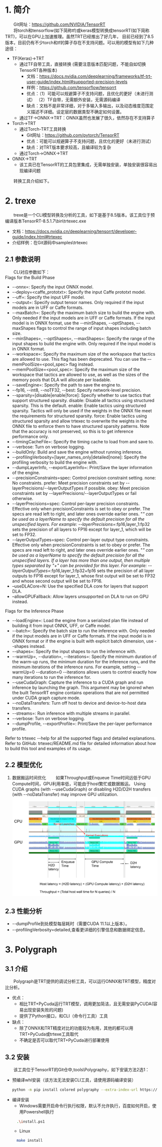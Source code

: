 # 1. 简介
&emsp;&emsp;Git网址：https://github.com/NVIDIA/TensorRT   
&emsp;&emsp;将torch和tensorflow(如下简称tf)或keras模型转换成tensorRT(如下简称TRT)，可以在GPU上加速推理。虽然TRT已经推出了好几年，
目前已经到了8.5版本，目前仍有不少torch和tf的算子存在不支持问题。可以用的模型有如下几种途径：
* TF(Keras)->TRT
    * 通过TF自带工具，直接转换 (需要注意版本匹配问题，不能自如切换TensorRT各种版本)
        * 文档：https://docs.nvidia.com/deeplearning/frameworks/tf-trt-user-guide/index.html#supported-precision-levels
        * 样例：https://github.com/tensorflow/tensorrt
        * 优点：（1）可能可以规避算子不支持问题，且优化的更好（未进行测试） （2）TF自带，无需额外安装，无需源码编译
        * 缺点：文档不是非常详细，对于多输入多输出，以及动态维度范围定义描述不详细。设定层的数据类型不确定如何设置。
    * 通过TF->ONNX->TRT：ONNX虽然也发展了很久，依然存在不支持算子
* Torch->TRT
    * 通过Torch-TRT工具转换
        * Git网址：https://github.com/pytorch/TensorRT
        * 优点：可能可以规避算子不支持问题，且优化的更好（未进行测试）
        * 缺点：对TRT版本要求较高，且编译较为复杂
    * 通过Torch->ONNX->TRT
* ONNX->TRT
    * 该工具已在TensorRT的工具包里集成，无需单独安装，单独安装很容易出现编译问题

&emsp;&emsp;转换工具介绍如下。

# 2. trexe  
&emsp;&emsp;trexe是一个CLI模型转换及分析的工具，如下是基于8.5版本。该工具位于预编译版本TensorRT-8.5.1.7\bin\trtexec.exe
* 文档：https://docs.nvidia.cn/deeplearning/tensorrt/developer-guide/index.html#trtexec
* 介绍样例：在Git源码中samples\trtexec

## 2.1 参数说明
&emsp;&emsp;CLI对应参数如下：     
Flags for the Build Phase   
* --onnx=<model>: Specify the input ONNX model.
* --deploy=<caffe_prototxt>: Specify the input Caffe prototxt model.
* --uff=<model>: Specify the input UFF model.
* --output=<tensor>: Specify output tensor names. Only required if the input models are in UFF or Caffe formats.
* --maxBatch=<BS>: Specify the maximum batch size to build the engine with. Only needed if the input models are in UFF or Caffe formats. If the input model is in ONNX format, use the --minShapes, --optShapes, --maxShapes flags to control the range of input shapes including batch size.
* --minShapes=<shapes>, --optShapes=<shapes>, --maxShapes=<shapes>: Specify the range of the input shapes to build the engine with. Only required if the input model is in ONNX format.
* --workspace=<size in MB>: Specify the maximum size of the workspace that tactics are allowed to use. This flag has been deprecated. You can use the –-memPoolSize=<pool_spec> flag instead.
* –-memPoolSize=<pool_spec>: Specify the maximum size of the workspace that tactics are allowed to use, as well as the sizes of the memory pools that DLA will allocate per loadable.
* --saveEngine=<file>: Specify the path to save the engine to.
* --fp16, --int8, --noTF32, --best: Specify network-level precision.
* --sparsity=[disable|enable|force]: Specify whether to use tactics that support structured sparsity.
    disable: Disable all tactics using structured sparsity. This is the default.
    enable: Enable tactics using structured sparsity. Tactics will only be used if the weights in the ONNX file meet the requirements for structured sparsity.
    force: Enable tactics using structured sparsity and allow trtexec to overwrite the weights in the ONNX file to enforce them to have structured sparsity patterns. Note that the accuracy is not preserved, so this is to get inference performance only.
* --timingCacheFile=<file>: Specify the timing cache to load from and save to.
* --verbose: Turn on verbose logging.
* --buildOnly: Build and save the engine without running inference.
* --profilingVerbosity=[layer_names_only|detailed|none]: Specify the profiling verbosity to build the engine with.
* --dumpLayerInfo, --exportLayerInfo=<file>: Print/Save the layer information of the engine.
* --precisionConstraints=spec: Control precision constraint setting.
    none: No constraints.
    prefer: Meet precision constraints set by --layerPrecisions/--layerOutputTypes if possible.
    obey: Meet precision constraints set by --layerPrecisions/--layerOutputTypes or fail otherwise.
* --layerPrecisions=spec: Control per-layer precision constraints. Effective only when precisionConstraints is set to obey or prefer. The specs are read left to right, and later ones override earlier ones. "*" can be used as a layerName to specify the default precision for all the unspecified layers.
    For example: --layerPrecisions=*:fp16,layer_1:fp32 sets the precision of all layers to FP16 except for layer_1, which will be set to FP32.
* --layerOutputTypes=spec: Control per-layer output type constraints. Effective only when precisionConstraints is set to obey or prefer. The specs are read left to right, and later ones override earlier ones. "*" can be used as a layerName to specify the default precision for all the unspecified layers. If a layer has more than one output, then multiple types separated by "+" can be provided for this layer.
    For example: --layerOutputTypes=*:fp16,layer_1:fp32+fp16 sets the precision of all layer outputs to FP16 except for layer_1, whose first output will be set to FP32 and whose second output will be set to FP16.
* –useDLACore=N: Use the specified DLA core for layers that support DLA.
* –allowGPUFallback: Allow layers unsupported on DLA to run on GPU instead.

Flags for the Inference Phase
* --loadEngine=<file>: Load the engine from a serialized plan file instead of building it from input ONNX, UFF, or Caffe model.
* --batch=<N>: Specify the batch size to run the inference with. Only needed if the input models are in UFF or Caffe formats. If the input model is in ONNX format or if the engine is built with explicit batch dimension, use --shapes instead.
* --shapes=<shapes>: Specify the input shapes to run the inference with.
* --warmUp=<duration in ms>, --duration=<duration in seconds>, --iterations=<N>: Specify the minimum duration of the warm-up runs, the minimum duration for the inference runs, and the minimum iterations of the inference runs. For example, setting --warmUp=0 --duration=0 --iterations allows users to control exactly how many iterations to run the inference for.
* --useCudaGraph: Capture the inference to a CUDA graph and run inference by launching the graph. This argument may be ignored when the built TensorRT engine contains operations that are not permitted under CUDA graph capture mode.
* --noDataTransfers: Turn off host to device and device-to-host data transfers.
* --streams=<N>: Run inference with multiple streams in parallel.
* --verbose: Turn on verbose logging.
* --dumpProfile, --exportProfile=<file>: Print/Save the per-layer performance profile.

Refer to trtexec --help for all the supported flags and detailed explanations.
Refer to GitHub: trtexec/README.md file for detailed information about how to build this tool and examples of its usage.

## 2.2 模型优化
1. 数据搬运时间优化
    &emsp;&emsp;如果Throughput或Enqueue Time时间远低于GPU Compute时间，GPU利用率低，可能由于host繁忙或数据搬运。
    Using CUDA graphs (with --useCudaGraph) or disabling H2D/D2H transfers (with --noDataTransfer) 
    may improve GPU utilization.
![](.01_简介及文档资料_images/TensorRT耗时分析图.png)

## 2.3 性能分析
* --dumpProfile到处模型每层耗时（需要CUDA 11.1以上版本）。 
* --profilingVerbosity=detailed,查看更详细的引擎信息和数据绑定信息。

# 3. Polygraph
## 3.1 介绍
&emsp;&emsp;Polygraph是TRT提供的调试分析工具，可以运行ONNX和TRT模型，精度对比分析。
* 优点：
    * 相比TRT+PyCuda运行TRT模型，调用更加简洁，且无需安装PyCUDA(容易出现安装失败的问题)
    * 提供了Python接口，和CLI（命令行工具）工具
* 缺点：
    * 除了ONNX和TRT精度对比的功能较为有用，其他的都可以用TRT+PyCuda或trtexe工具取代
    * 不确定是否可以取代TRT+PyCuda进行部署使用

## 3.2 安装
&emsp;&emsp;该工具位于TensorRT的Git仓中,tools\Polygraphy，如下安装方法2选1：
* 预编译whl安装（该方法无法安装CLI工具，请使用源码编译安装）
    ```bash
    python -m pip install colored polygraphy --extra-index-url https://pypi.ngc.nvidia.com
    ```
* 编译安装
    * Windows需要开启命令行执行权限，默认不允许执行，百度如何开启，使用Powershell执行
    ```bash
      .\install.ps1
    ```
    * Linux
    ```bash
      make install
    ```